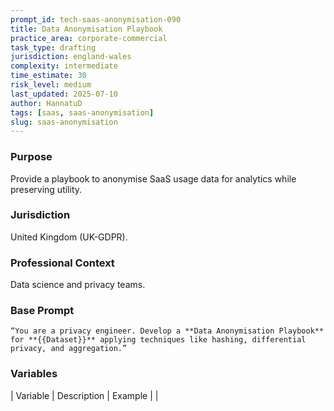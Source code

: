 ```yaml
---
prompt_id: tech-saas-anonymisation-090
title: Data Anonymisation Playbook
practice_area: corporate-commercial
task_type: drafting
jurisdiction: england-wales
complexity: intermediate
time_estimate: 30
risk_level: medium
last_updated: 2025-07-10
author: HannatuD
tags: [saas, saas-anonymisation]
slug: saas-anonymisation
---
```


### Purpose  
Provide a playbook to anonymise SaaS usage data for analytics while preserving utility.

### Jurisdiction  
United Kingdom (UK-GDPR).

### Professional Context  
Data science and privacy teams.

### Base Prompt  
```text
“You are a privacy engineer. Develop a **Data Anonymisation Playbook** for **{{Dataset}}** applying techniques like hashing, differential privacy, and aggregation.”
```

### Variables  
| Variable | Description | Example |
|
